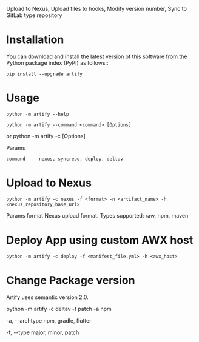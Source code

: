 
Upload to Nexus, Upload files to hooks, Modify version number, Sync to GitLab type repository

Installation
============
You can download and install the latest version of this software from the Python package index (PyPI) as follows::

    pip install --upgrade artify

Usage
=====
    python -m artify --help

    python -m artify --command <command> [Options]
or
    python -m artify -c <command> [Options]


Params

    command     nexus, syncrepo, deploy, deltav

Upload to Nexus
===============

    python -m artify -c nexus -f <format> -n <artifact_name> -h <nexus_repository_base_url>

Params
    format      Nexus upload format. Types supported: raw, npm, maven

Deploy App using custom AWX host
================================

    python -m artify -c deploy -f <manifest_file.yml> -h <awx_host>

Change Package version
======================

Artify uses semantic version 2.0.

python -m artify -c deltav -t patch -a npm

-a, --archtype    npm, gradle, flutter

-t, --type        major, minor, patch
